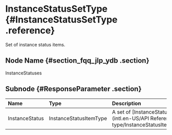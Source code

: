 # InstanceStatusSetType {#InstanceStatusSetType .reference}

Set of instance status items.

## Node Name {#section_fqq_jlp_ydb .section}

InstanceStatuses

## Subnode {#ResponseParameter .section}

|Name|Type|Description|
|:---|:---|:----------|
|InstanceStatus|InstanceStatusItemType|A set of [InstanceStatusItemType](intl.en-US/API Reference/Data type/InstanceStatusItemType.md#).|

